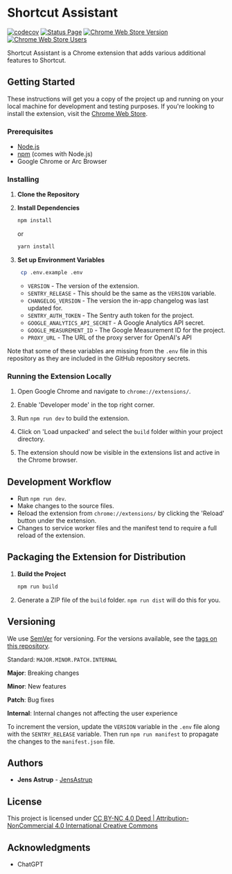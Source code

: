# Shortcut Assistant

[![codecov](https://codecov.io/gh/JensAstrup/shortcut-assistant/graph/badge.svg?token=BNRO19POX5)](https://codecov.io/gh/JensAstrup/shortcut-assistant)
[![Status Page](https://img.shields.io/website?url=https%3A%2F%2Fstatus.jensastrup.io%2F&label=Status%20Page)](https://status.jensastrup.io/)
[![Chrome Web Store Version](https://img.shields.io/chrome-web-store/v/kmdlofehocppnlkpokdbiaalcelhedef)](https://chromewebstore.google.com/detail/shortcut-assistant/kmdlofehocppnlkpokdbiaalcelhedef?hl=en&authuser=0)
[![Chrome Web Store Users](https://img.shields.io/chrome-web-store/users/kmdlofehocppnlkpokdbiaalcelhedef)](https://chromewebstore.google.com/detail/shortcut-assistant/kmdlofehocppnlkpokdbiaalcelhedef?hl=en&authuser=0)

Shortcut Assistant is a Chrome extension that adds various additional features to Shortcut.

## Getting Started

These instructions will get you a copy of the project up and running on your local machine for development and testing purposes.
If you're looking to install the extension, visit the [Chrome Web Store](https://chromewebstore.google.com/detail/shortcut-assistant/kmdlofehocppnlkpokdbiaalcelhedef).
### Prerequisites

- [Node.js](https://nodejs.org/)
- [npm](https://www.npmjs.com/) (comes with Node.js)
- Google Chrome or Arc Browser

### Installing

1. **Clone the Repository**

2. **Install Dependencies**

   ```bash
   npm install
   ```
   or
    ```bash
    yarn install
    ```

3. **Set up Environment Variables**

   ```bash
    cp .env.example .env
    ```
    - `VERSION` - The version of the extension.
    - `SENTRY_RELEASE` - This should be the same as the `VERSION` variable.
    - `CHANGELOG_VERSION` - The version the in-app changelog was last updated for.
    - `SENTRY_AUTH_TOKEN` - The Sentry auth token for the project.
    - `GOOGLE_ANALYTICS_API_SECRET` - A Google Analytics API secret. 
    - `GOOGLE_MEASUREMENT_ID` - The Google Measurement ID for the project.
    - `PROXY_URL` - The URL of the proxy server for OpenAI's API
   
Note that some of these variables are missing from the `.env` file in this repository as they are 
included in the GitHub repository secrets.

### Running the Extension Locally

1. Open Google Chrome and navigate to `chrome://extensions/`.

2. Enable 'Developer mode' in the top right corner.

3. Run `npm run dev` to build the extension.

4. Click on 'Load unpacked' and select the `build` folder within your project directory.

5. The extension should now be visible in the extensions list and active in the Chrome browser.

## Development Workflow

- Run `npm run dev`.
- Make changes to the source files.
- Reload the extension from `chrome://extensions/` by clicking the 'Reload' button under the extension.
- Changes to service worker files and the manifest tend to require a full reload of the extension.

## Packaging the Extension for Distribution

1. **Build the Project**
   ```bash
   npm run build
   ```
2. Generate a ZIP file of the `build` folder. `npm run dist` will do this for you.

## Versioning

We use [SemVer](http://semver.org/) for versioning. For the versions available, see the [tags on this repository](/tags).

Standard: `MAJOR.MINOR.PATCH.INTERNAL`

**Major**: Breaking changes

**Minor**: New features

**Patch**: Bug fixes

**Internal**: Internal changes not affecting the user experience

To increment the version, update the `VERSION` variable in the `.env` file along with the `SENTRY_RELEASE` variable.
Then run `npm run manifest` to propagate the changes to the `manifest.json` file.

## Authors

- **Jens Astrup** - [JensAstrup](https://github.com/JensAstrup)

## License

This project is licensed under [CC BY-NC 4.0 Deed | Attribution-NonCommercial 4.0 International Creative Commons](https://creativecommons.org/licenses/by-nc/4.0/deed.en)

## Acknowledgments

- ChatGPT
